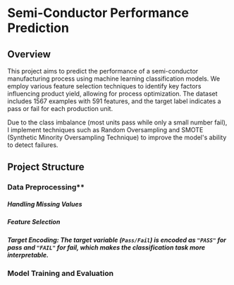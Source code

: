 # Semi-Conductor Performance Prediction

## Overview
This project aims to predict the performance of a semi-conductor manufacturing process using machine learning classification models. We employ various feature selection techniques to identify key factors influencing product yield, allowing for process optimization. The dataset includes 1567 examples with 591 features, and the target label indicates a pass or fail for each production unit.

Due to the class imbalance (most units pass while only a small number fail), I implement techniques such as Random Oversampling and SMOTE (Synthetic Minority Oversampling Technique) to improve the model's ability to detect failures.

## Project Structure

### Data Preprocessing**
##### Handling Missing Values
##### Feature Selection
##### Target Encoding: The target variable (`Pass/Fail`) is encoded as `"PASS"` for pass and `"FAIL"` for fail, which makes the classification task more interpretable.
### Model Training and Evaluation